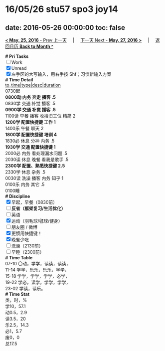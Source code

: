 # 16/05/26 stu57 spo3 joy14

date: 2016-05-26 00:00:00
toc: false
---
[**< May. 25, 2016** - Prev 上一天](/lifelogs/2016/05/d25.md) &nbsp; &nbsp; | &nbsp; &nbsp; [下一天 Next - **May. 27, 2016 >**](/lifelogs/2016/05/d27.md) &nbsp; &nbsp; |  &nbsp; &nbsp; [返回月历 **Back to Month ^**](/lifelogs/2016/05/index.md)
<br/>	<div><b># Pri Tasks</b></div><div><input type="checkbox"/>Work</div><div><input checked="true" type="checkbox"/>Unread</div><div><input checked="true" type="checkbox"/>左手区的大写输入，用右手按 Shf；习惯新输入方案</div><div><b># Time Detail</b></div>	<div><u>to_time|type|desc|duration</u></div>	<div>0730起</div>	<div><b>0800动 内务 奔走 播客 .5</b></div>	<div>0830学 交通 补觉 播客 .5</div>	<div><b>0900学 交通 补觉 播客 .5</b></div><div>1100读 早餐 播客 收拾旧工位 精简 2</div>	<div><b>1200学 配置快捷键 工作 1</b></div><div>1400乐 午餐 聊天 2</div>	<div><b>1800学 配置快捷键 培训 4</b></div><div>1830必 休息 分神 内务 .5</div>	<div><b>1930学 交通 配置快捷键 1</b></div>	<div>2000必 内务 看处理漏水问题 .5</div><div>2030读 休息 晚餐 看我是歌手 .5</div>	<div><b>2300学 配置、熟悉快捷键 2.5</b></div>	<div>2330学 休息 杂务 .5</div><div>0030读 洗澡 播客 内务 知乎 1</div>	<div>0100乐 内务 其它 .5</div>	<div>0100睡</div><div><b># Discipline</b></div><div><input checked="true" type="checkbox"/>早起，早餐（0830前）</div><div><b><input type="checkbox"/></b><b>反省（框架复习/生活优化）</b></div><div><input type="checkbox"/>英语</div><div><input checked="true" type="checkbox"/>运动（羽毛球/毽球/健身）</div><div><input type="checkbox"/>朋友圈 / 微博</div><div><input checked="true" type="checkbox"/>更惯用快捷键！</div><div><input checked="true" type="checkbox"/>晚餐少吃</div><div><input type="checkbox"/>洗澡（2130前）</div><div><input type="checkbox"/>早睡（2300前）</div><div><b># Time Table</b></div>	<div>07-10 〇动，学学，读读，读读，</div>	<div>11-14 学学，乐乐，乐乐，学学，</div>	<div>15-18 学学，学学，学学，必学，</div>	<div>19-22 学必，读学，学学，学学，</div>	<div>23-02 学读，读乐。</div><div><b># Time Stat</b></div>	<div>类，时，%</div>	<div>学10，57.1</div>	<div>动0.5，2.9</div>	<div>读3.5，20</div>	<div>乐2.5，14.3</div>	<div>必1，5.7</div>	<div>废0，0</div>	<div>总17.5</div>
